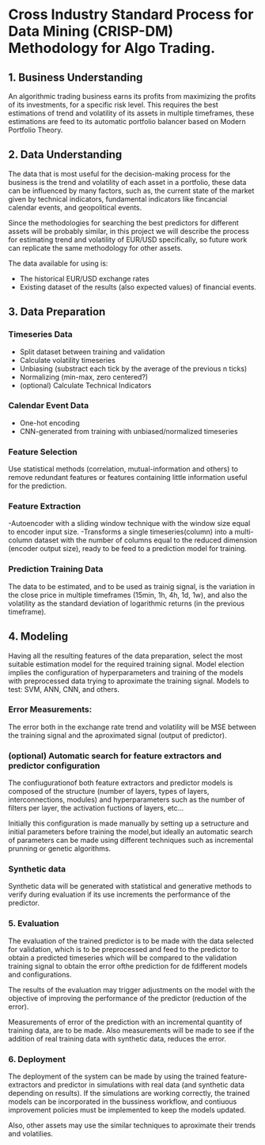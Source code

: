 
# Cross Industry Standard Process for Data Mining (CRISP-DM) Methodology for Algo Trading.

## 1. Business Understanding

An algorithmic trading business earns its profits from maximizing the profits of its investments, for a specific risk level. This requires the best estimations of trend and volatility of its assets in multiple timeframes, these estimations are feed to its automatic portfolio balancer based on Modern Portfolio Theory.

## 2. Data Understanding

The data that is most useful for the decision-making process for the business is the trend and volatility of each asset in a portfolio, these data can be influenced by many factors, such as, the current state of the market given by technical indicators, fundamental indicators like fincancial calendar events, and geopolitical events.

Since the methodologies for searching the best predictors for different assets will be probably similar, in this project we will describe the process for estimating trend and volatility of EUR/USD specifically, so future work can replicate the same methodology for other assets.

The data available for using is:
- The historical EUR/USD exchange rates
- Existing dataset of the results (also expected values) of financial events.

## 3. Data Preparation

### Timeseries Data

- Split dataset between training and validation 
- Calculate volatility timeseries
- Unbiasing (substract each tick by the average of the previous n ticks)
- Normalizing (min-max, zero centered?)
- (optional) Calculate Technical Indicators

### Calendar Event Data 

- One-hot encoding 
- CNN-generated from training with unbiased/normalized timeseries

### Feature Selection

Use statistical methods (correlation, mutual-information and others) to remove redundant features or features containing little information useful for the prediction.

### Feature Extraction

-Autoencoder with a sliding window technique with the window size equal to encoder input size.
-Transforms a single timeseries(column) into a multi-column dataset with the number of columns equal to the reduced dimension (encoder output size), ready to be feed to a prediction model for training.

### Prediction Training Data

The data to be estimated, and to be used as trainig signal, is the variation in the close price in multiple timeframes (15min, 1h, 4h, 1d, 1w), and also the volatility as the standard deviation of logarithmic returns (in the previous timeframe).

## 4. Modeling

Having all the resulting features of the data preparation, select the most suitable estimation model for the required training signal. Model election implies the configuration of hyperparameters and training of the models with preprocessed data trying to aproximate the training signal. Models to test: SVM, ANN, CNN, and 
others.

### Error Measurements:

The error both in the exchange rate trend and volatility will be MSE between the training signal and the aproximated signal (output of predictor).

### (optional) Automatic search for feature extractors and predictor configuration
The confiugurationof both feature extractors and predictor models is composed of the structure (number of layers, types of layers, interconnections, modules) and hyperparameters such as the number of filters per layer, the activation fuctions of layers, etc...

Initially this configuration is made manually by setting up a setructure and initial parameters before training the model,but ideally an automatic search of parameters can be made using different techniques such as incremental prunning or genetic algorithms.

### Synthetic data

Synthetic data will be generated with statistical and generative methods to verify during evaluation if its use increments the performance of the predictor.

### 5. Evaluation

The evaluation of the trained predictor is to be made with the data selected for validation, which is to be preprocessed and feed to the predictor to obtain a predicted timeseries which will be compared to the validation training signal to obtain the error ofthe prediction for de fdifferent models and configurations.

The results of the evaluation may trigger adjustments on the model with the objective of improving the performance of the predictor (reduction of the error).

Measurements of error of the prediction with an incremental quantity of training data, are to be made. Also  measurements will be made to see if the addition of real training data with synthetic data, reduces the error.

### 6. Deployment

The deployment of the system can be made by using the trained feature-extractors and predictor in simulations with real data (and synthetic data depending on results). If the simulations are working correctly, the trained models can be incorporated in the bussiness workflow, and contiuous improvement policies must be implemented to keep the models updated.

Also, other assets may use the similar techniques to aproximate their trends and volatilies.







